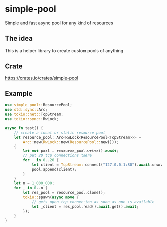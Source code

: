 # simple-pool

Simple and fast async pool for any kind of resources

## The idea

This is a helper library to create custom pools of anything

## Crate

<https://crates.io/crates/simple-pool>

## Example

```rust
use simple_pool::ResourcePool;
use std::sync::Arc;
use tokio::net::TcpStream;
use tokio::sync::RwLock;

async fn test() {
	// create a local or static resource pool
    let resource_pool: Arc<RwLock<ResourcePool<TcpStream>>> =
        Arc::new(RwLock::new(ResourcePool::new()));
    {
        let mut pool = resource_pool.write().await;
        // put 20 tcp connections there
        for _ in 0..20 {
            let client = TcpStream::connect("127.0.0.1:80").await.unwrap();
            pool.append(client);
        }
    }
    let n = 1_000_000;
    for _ in 0..n {
        let res_pool = resource_pool.clone();
        tokio::spawn(async move {
            // gets open tcp connection as soon as one is available
            let _client = res_pool.read().await.get().await;
        });
    }
}
```
